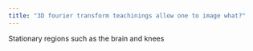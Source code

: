 ```yaml
---
title: "3D fourier transform teachinings allow one to image what?"
---
```

Stationary regions such as the brain and knees

